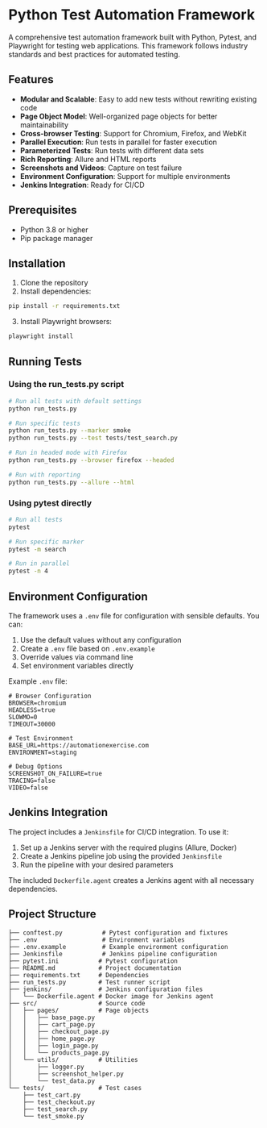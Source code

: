 #  Python Test Automation Framework

A comprehensive test automation framework built with Python, Pytest, and Playwright for testing web applications. This framework follows industry standards and best practices for automated testing.

## Features

- **Modular and Scalable**: Easy to add new tests without rewriting existing code
- **Page Object Model**: Well-organized page objects for better maintainability
- **Cross-browser Testing**: Support for Chromium, Firefox, and WebKit
- **Parallel Execution**: Run tests in parallel for faster execution
- **Parameterized Tests**: Run tests with different data sets
- **Rich Reporting**: Allure and HTML reports
- **Screenshots and Videos**: Capture on test failure
- **Environment Configuration**: Support for multiple environments
- **Jenkins Integration**: Ready for CI/CD

## Prerequisites

- Python 3.8 or higher
- Pip package manager

## Installation

1. Clone the repository
2. Install dependencies:

```bash
pip install -r requirements.txt
```

3. Install Playwright browsers:

```bash
playwright install
```

## Running Tests

### Using the run_tests.py script

```bash
# Run all tests with default settings
python run_tests.py

# Run specific tests
python run_tests.py --marker smoke
python run_tests.py --test tests/test_search.py

# Run in headed mode with Firefox
python run_tests.py --browser firefox --headed

# Run with reporting
python run_tests.py --allure --html
```

### Using pytest directly

```bash
# Run all tests
pytest

# Run specific marker
pytest -m search

# Run in parallel
pytest -n 4
```

## Environment Configuration

The framework uses a `.env` file for configuration with sensible defaults. You can:

1. Use the default values without any configuration
2. Create a `.env` file based on `.env.example`
3. Override values via command line
4. Set environment variables directly

Example `.env` file:

```
# Browser Configuration
BROWSER=chromium
HEADLESS=true
SLOWMO=0
TIMEOUT=30000

# Test Environment
BASE_URL=https://automationexercise.com
ENVIRONMENT=staging

# Debug Options
SCREENSHOT_ON_FAILURE=true
TRACING=false
VIDEO=false
```

## Jenkins Integration

The project includes a `Jenkinsfile` for CI/CD integration. To use it:

1. Set up a Jenkins server with the required plugins (Allure, Docker)
2. Create a Jenkins pipeline job using the provided `Jenkinsfile`
3. Run the pipeline with your desired parameters

The included `Dockerfile.agent` creates a Jenkins agent with all necessary dependencies.

## Project Structure

```
├── conftest.py           # Pytest configuration and fixtures
├── .env                  # Environment variables
├── .env.example          # Example environment configuration
├── Jenkinsfile           # Jenkins pipeline configuration
├── pytest.ini           # Pytest configuration
├── README.md            # Project documentation
├── requirements.txt     # Dependencies
├── run_tests.py         # Test runner script
├── jenkins/             # Jenkins configuration files
│   └── Dockerfile.agent # Docker image for Jenkins agent
├── src/                 # Source code
│   ├── pages/           # Page objects
│   │   ├── base_page.py
│   │   ├── cart_page.py
│   │   ├── checkout_page.py
│   │   ├── home_page.py
│   │   ├── login_page.py
│   │   └── products_page.py
│   └── utils/           # Utilities
│       ├── logger.py
│       ├── screenshot_helper.py
│       └── test_data.py
└── tests/               # Test cases
    ├── test_cart.py
    ├── test_checkout.py
    ├── test_search.py
    └── test_smoke.py
```
 